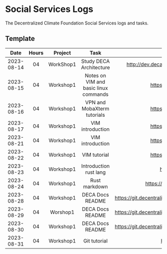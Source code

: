# Social Services Logs

The Decentralized Climate Foundation Social Services logs and tasks.

## Template

|  **Date**  | **Hours** | **Project** | **Task** | **Work Proofs** |
|:----------:|:---------:|:-----------:|:--------:|:---------------:|
| 2023-08-14 |    04     |  WorkShop1  |  Study DECA Architecture  | http://dev.deca.eco/wp-content/uploads/2022/08/Whitepaper1.2_EN.pdf |
| 2023-08-15 |    04     |  Workshop1  |  Notes on VIM and basic linux commands  | https://git.decentralizedscience.org/itzelot01/Apuntes  |
| 2023-08-16 |    04     |  Workshop1  |  VPN and MobaXterm tutorials   |  https://git.decentralizedscience.org/itzelot01/Apuntes  |
| 2023-08-17 |    04     |  Workshop1  |  VIM introduction  |  https://git.decentralizedscience.org/itzelot01/Apuntes  |
| 2023-08-21 |    04     |  Workshop1  |  VIM introduction  |  https://git.decentralizedscience.org/itzelot01/Apuntes  |
| 2023-08-22 |    04     |  Workshop1  |  VIM tutorial  |  https://git.decentralizedscience.org/itzelot01/Apuntes  |
| 2023-08-23 |    04     |  Workshop1  |  Introduction rust lang  | https://rust-lang.github.io/mdBook/index.html |
| 2023-08-24 |    04     |  Workshop1  |  Rust markdown  |  https://rust-lang.github.io/mdBook/format/markdown.html  |
| 2023-08-28 |    04     |  Workshop1  |  DECA Docs README  |  https://git.decentralizedscience.org/itzelot01/docs/src/branch/develop/README.md  |
| 2023-08-29 |    04     |  Worshop1   |  DECA Docs README  |  https://git.decentralizedscience.org/itzelot01/docs/src/branch/develop/README.md  |
| 2023-08-30 |    04     |  Workshop1  |  DECA Docs README  |  https://git.decentralizedscience.org/itzelot01/docs/src/branch/develop/README.md  |
| 2023-08-31 |    04     |  Workshop1  |  Git tutorial  |  https://git.decentralizedscience.org/itzelot01  |





